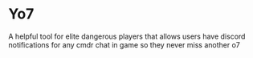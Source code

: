 # Yo7
A helpful tool for elite dangerous players that allows users have discord notifications for any cmdr chat in game so they never miss another o7
